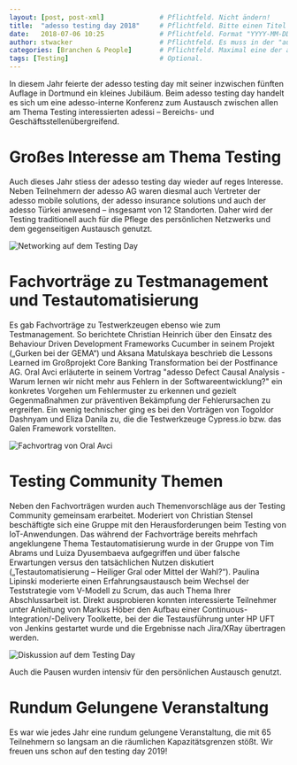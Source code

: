 ```yaml
---
layout: [post, post-xml]              # Pflichtfeld. Nicht ändern!
title:  "adesso testing day 2018"     # Pflichtfeld. Bitte einen Titel für den Blog Post angeben.
date:   2018-07-06 10:25              # Pflichtfeld. Format "YYYY-MM-DD HH:MM". Muss für Veröffentlichung in der Vergangenheit liegen. (Für Preview egal)
author: stwacker                      # Pflichtfeld. Es muss in der "authors.yml" einen Eintrag mit diesem Namen geben.
categories: [Branchen & People]       # Pflichtfeld. Maximal eine der angegebenen Kategorien verwenden.
tags: [Testing]                       # Optional.
---
```



In diesem Jahr feierte der adesso testing day mit seiner inzwischen fünften Auflage in Dortmund ein kleines Jubiläum. Beim adesso testing day handelt es sich um eine adesso-interne Konferenz zum Austausch zwischen allen am Thema Testing interessierten adessi – Bereichs- und Geschäftsstellenübergreifend. 


# Großes Interesse am Thema Testing

Auch dieses Jahr stiess der adesso testing day wieder auf reges Interesse. Neben Teilnehmern der adesso AG waren diesmal auch Vertreter der adesso mobile solutions, der adesso insurance solutions und auch der adesso Türkei anwesend – insgesamt von 12 Standorten. 
Daher wird der Testing traditionell auch für die Pflege des persönlichen Netzwerks und dem gegenseitigen Austausch genutzt. 

![Networking auf dem Testing Day](/assets/images/posts/adesso-testing-day-2018/1805407.png)


# Fachvorträge zu Testmanagement und Testautomatisierung

Es gab Fachvorträge zu Testwerkzeugen ebenso wie zum Testmanagement. So berichtete Christian Heinrich über den Einsatz des Behaviour Driven Development Frameworks Cucumber in seinem Projekt („Gurken bei der GEMA“) und Aksana Matulskaya beschrieb die Lessons Learned im Großprojekt Core Banking Transformation bei der Postfinance AG. Oral Avci erläuterte in seinem Vortrag "adesso Defect Causal Analysis - Warum lernen wir nicht mehr aus Fehlern in der Softwareentwicklung?" ein konkretes Vorgehen um Fehlermuster zu erkennen und gezielt Gegenmaßnahmen zur präventiven Bekämpfung der Fehlerursachen zu ergreifen.
Ein wenig technischer ging es bei den Vorträgen von Togoldor Dashnyam und Eliza Danila zu, die die Testwerkzeuge Cypress.io bzw. das Galen Framework vorstellten. 

![Fachvortrag von Oral Avci](/assets/images/posts/adesso-testing-day-2018/1805420.png)


# Testing Community Themen

Neben den Fachvorträgen wurden auch Themenvorschläge aus der Testing Community gemeinsam erarbeitet. Moderiert von Christian Stensel beschäftigte sich eine Gruppe mit den Herausforderungen beim Testing von IoT-Anwendungen. Das während der Fachvorträge bereits mehrfach angeklungene Thema Testautomatisierung wurde in der Gruppe von Tim Abrams und Luiza Dyusembaeva aufgegriffen und über falsche Erwartungen versus den tatsächlichen Nutzen diskutiert („Testautomatisierung – Heiliger Gral oder Mittel der Wahl?“). Paulina Lipinski moderierte einen Erfahrungsaustausch beim Wechsel der Teststrategie vom V-Modell zu Scrum, das auch Thema Ihrer Abschlussarbeit ist. Direkt ausprobieren konnten interessierte Teilnehmer unter Anleitung von Markus Höber den Aufbau einer Continuous-Integration/-Delivery Toolkette, bei der die Testausführung unter HP UFT von Jenkins gestartet wurde und die Ergebnisse nach Jira/XRay übertragen werden.

![Diskussion auf dem Testing Day](/assets/images/posts/adesso-testing-day-2018/1805456.png)

Auch die Pausen wurden intensiv für den persönlichen Austausch genutzt.


# Rundum Gelungene Veranstaltung

Es war wie jedes Jahr eine rundum gelungene Veranstaltung, die mit 65 Teilnehmern so langsam an die räumlichen Kapazitätsgrenzen stößt. 
Wir freuen uns schon auf den testing day 2019!
